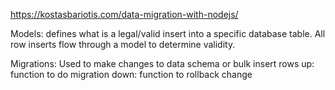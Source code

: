 https://kostasbariotis.com/data-migration-with-nodejs/

Models:
defines what is a legal/valid insert into a specific database table. All row inserts flow through a model to determine validity.

Migrations:
Used to make changes to data schema or bulk insert rows
up: function to do migration
down: function to rollback change
